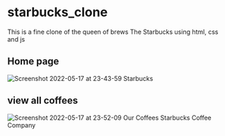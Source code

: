 # starbucks_clone
This is a fine clone of the queen of brews The Starbucks using html, css and js


## Home page 

![Screenshot 2022-05-17 at 23-43-59 Starbucks](https://user-images.githubusercontent.com/87312799/168975695-e83ebcfc-2cff-4a07-9080-a8d2f1fe39d3.png)




## view all coffees

![Screenshot 2022-05-17 at 23-52-09 Our Coffees Starbucks Coffee Company](https://user-images.githubusercontent.com/87312799/168976077-604125a8-7b99-434b-a2eb-1e79bf4ca1f2.png)
